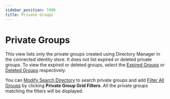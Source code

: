 ```yaml
---
sidebar_position: 7499
title: Private Groups
---
```


# Private Groups

This view lists only the private groups created using Directory Manager in the connected identity store. It does not list expired or deleted private groups. To view the expired or deleted groups, select the [Expired Groups](AllExpiredGroups "Expired Groups") or
[Deleted Groups](RecycleBin/Overview "Deleted Groups") respectively.

You can [Modify Search Directory](AllGroups#modify "Modify Search Directory") to search private groups and add [Filter All Groups](AllGroups#filter "Filter All Groups") by clicking **Private Group Grid Filters**.
All the private groups matching the filters will be displayed.